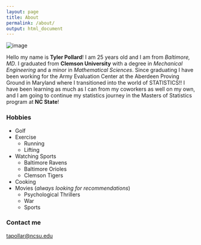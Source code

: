 ```yaml
---
layout: page
title: About
permalink: /about/
output: html_document
---
```


![image](https://user-images.githubusercontent.com/84747565/119757816-8497f600-be73-11eb-804d-14b0bd6a7dfc.png)

Hello my name is **Tyler Pollard**! I am 25 years old and I am from *Baltimore, MD*. I graduated from **Clemson University** with a degree in *Mechanical Engineering* and a minor in *Mathematical Sciences*. Since graduating I have been working for the Army Evaluation Center at the Aberdeen Proving Ground in Maryland where I transitioned into the world of STATISTICS!! I have been learning as much as I can from my coworkers as well on my own, and I am going to continue my statistics journey in the Masters of Statistics program at **NC State**!

### Hobbies
  * Golf
  * Exercise
    * Running
    * Lifting
  * Watching Sports
    * Baltimore Ravens
    * Baltimore Orioles
    * Clemson Tigers
  * Cooking
  * Movies (*always looking for recommendations*)
    * Psychological Thrillers
    * War
    * Sports

### Contact me

[tapollar@ncsu.edu](mailto:tapollar@ncsu.edu)
